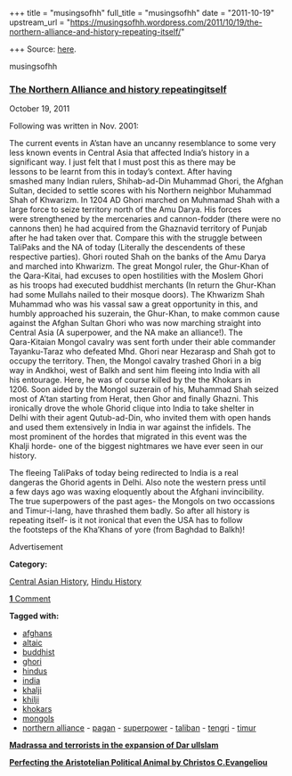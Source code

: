+++
title = "musingsofhh"
full_title = "musingsofhh"
date = "2011-10-19"
upstream_url = "https://musingsofhh.wordpress.com/2011/10/19/the-northern-alliance-and-history-repeating-itself/"

+++
Source: [here](https://musingsofhh.wordpress.com/2011/10/19/the-northern-alliance-and-history-repeating-itself/).


musingsofhh


### [The Northern Alliance and history repeatingitself](https://musingsofhh.wordpress.com/2011/10/19/the-northern-alliance-and-history-repeating-itself/)

October 19, 2011

Following was written in Nov. 2001:

The current events in A’stan have an uncanny resemblance to some very  
less known events in Central Asia that affected India’s history in a  
significant way. I just felt that I must post this as there may be  
lessons to be learnt from this in today’s context. After having  
smashed many Indian rulers, Shihab-ad-Din Muhammad Ghori, the Afghan  
Sultan, decided to settle scores with his Northern neighbor Muhammad  
Shah of Khwarizm. In 1204 AD Ghori marched on Muhmamad Shah with a  
large force to seize territory north of the Amu Darya. His forces  
were strengthened by the mercenaries and cannon-fodder (there were no  
cannons then) he had acquired from the Ghaznavid territory of Punjab  
after he had taken over that. Compare this with the struggle between  
TaliPaks and the NA of today (Literally the descendents of these  
respective parties). Ghori routed Shah on the banks of the Amu Darya  
and marched into Khwarizm. The great Mongol ruler, the Ghur-Khan of  
the Qara-Kitai, had excuses to open hostilities with the Moslem Ghori  
as his troops had executed buddhist merchants (In return the Ghur-Khan  
had some Mullahs nailed to their mosque doors). The Khwarizm Shah  
Muhammad who was his vassal saw a great opportunity in this, and  
humbly approached his suzerain, the Ghur-Khan, to make common cause  
against the Afghan Sultan Ghori who was now marching straight into  
Central Asia (A superpower, and the NA make an alliance!). The  
Qara-Kitaian Mongol cavalry was sent forth under their able commander  
Tayanku-Taraz who defeated Mhd. Ghori near Hezarasp and Shah got to  
occupy the territory. Then, the Mongol cavalry trashed Ghori in a big  
way in Andkhoi, west of Balkh and sent him fleeing into India with all  
his entourage. Here, he was of course killed by the the Khokars in  
1206. Soon aided by the Mongol suzerain of his, Muhammad Shah seized  
most of A’tan starting from Herat, then Ghor and finally Ghazni. This  
ironically drove the whole Ghorid clique into India to take shelter in  
Delhi with their agent Qutub-ad-Din, who invited them with open hands  
and used them extensively in India in war against the infidels. The  
most prominent of the hordes that migrated in this event was the  
Khalji horde- one of the biggest nightmares we have ever seen in our  
history.

The fleeing TaliPaks of today being redirected to India is a real  
dangeras the Ghorid agents in Delhi. Also note the western press until  
a few days ago was waxing eloquently about the Afghani invincibility.  
The true superpowers of the past ages- the Mongols on two occassions  
and Timur-i-lang, have thrashed them badly. So after all history is  
repeating itself- is it not ironical that even the USA has to follow  
the footsteps of the Kha’Khans of yore (from Baghdad to Balkh)!

Advertisement

**Category:**

[Central Asian History](https://musingsofhh.wordpress.com/category/central-asian-history/), [Hindu History](https://musingsofhh.wordpress.com/category/hindu-history/)

[**1** Comment](https://musingsofhh.wordpress.com/2011/10/19/the-northern-alliance-and-history-repeating-itself/#comments)

**Tagged with:**

- [afghans](https://musingsofhh.wordpress.com/tag/afghans/)
- [altaic](https://musingsofhh.wordpress.com/tag/altaic/)
- [buddhist](https://musingsofhh.wordpress.com/tag/buddhist/)
- [ghori](https://musingsofhh.wordpress.com/tag/ghori/)
- [hindus](https://musingsofhh.wordpress.com/tag/hindus/)
- [india](https://musingsofhh.wordpress.com/tag/india/)
- [khalji](https://musingsofhh.wordpress.com/tag/khalji/)
- [khilji](https://musingsofhh.wordpress.com/tag/khilji/)
- [khokars](https://musingsofhh.wordpress.com/tag/khokars/)
- [mongols](https://musingsofhh.wordpress.com/tag/mongols/)
- [northern
  alliance](https://musingsofhh.wordpress.com/tag/northern-alliance/) - [pagan](https://musingsofhh.wordpress.com/tag/pagan/) - [superpower](https://musingsofhh.wordpress.com/tag/superpower/) - [taliban](https://musingsofhh.wordpress.com/tag/taliban/) - [tengri](https://musingsofhh.wordpress.com/tag/tengri/) - [timur](https://musingsofhh.wordpress.com/tag/timur/)

**[Madrassa and terrorists in the expansion of Dar ulIslam](https://musingsofhh.wordpress.com/2011/09/27/madrassa-and-terrorists-in-the-expansion-of-dar-ul-islam/)**

**[Perfecting the Aristotelian Political Animal by Christos C.Evangeliou](https://musingsofhh.wordpress.com/2012/08/14/perfecting-the-aristotelian-political-animal-by-christos-c-evangeliou/)**
